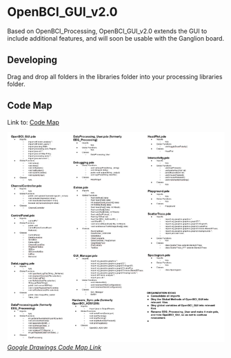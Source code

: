 # OpenBCI_GUI_v2.0
Based on OpenBCI_Processing, OpenBCI_GUI_v2.0 extends the GUI to include additional features, and will soon be usable with the Ganglion board.

## Developing

Drag and drop all folders in the libraries folder into your processing libraries folder.

## Code Map 

Link to: [Code Map](https://docs.google.com/drawings/d/1nx1ecQ31996_2SEsDDrqZKPqpt3ZzY15zS1yn3Pr8ho/edit?usp=sharing)

*![image](./CodeMap.png)
[Google Drawings Code Map Link](https://docs.google.com/drawings/d/1nx1ecQ31996_2SEsDDrqZKPqpt3ZzY15zS1yn3Pr8ho/edit?usp=sharing)*
